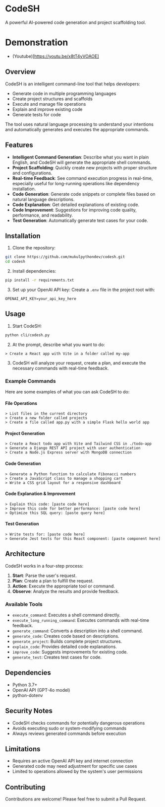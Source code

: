 # CodeSH

A powerful AI-powered code generation and project scaffolding tool.

# Demonstration 

- (Youtube)[https://youtu.be/x8tT4yVOAOE]

## Overview

CodeSH is an intelligent command-line tool that helps developers:
- Generate code in multiple programming languages
- Create project structures and scaffolds
- Execute and manage file operations
- Explain and improve existing code
- Generate tests for code

The tool uses natural language processing to understand your intentions and automatically generates and executes the appropriate commands.

## Features

- **Intelligent Command Generation**: Describe what you want in plain English, and CodeSH will generate the appropriate shell commands.
- **Project Scaffolding**: Quickly create new projects with proper structure and configurations.
- **Real-time Feedback**: See command execution progress in real-time, especially useful for long-running operations like dependency installation.
- **Code Generation**: Generate code snippets or complete files based on natural language descriptions.
- **Code Explanation**: Get detailed explanations of existing code.
- **Code Improvement**: Suggestions for improving code quality, performance, and readability.
- **Test Generation**: Automatically generate test cases for your code.

## Installation

1. Clone the repository:
```bash
git clone https://github.com/mukulpythondev/codesh.git
cd codesh
```

2. Install dependencies:
```bash
pip install -r requirements.txt
```

3. Set up your OpenAI API key:
Create a `.env` file in the project root with:
```
OPENAI_API_KEY=your_api_key_here
```

## Usage

1. Start CodeSH:
```bash
python cli/codesh.py
```

2. At the prompt, describe what you want to do:
```
> Create a React app with Vite in a folder called my-app
```

3. CodeSH will analyze your request, create a plan, and execute the necessary commands with real-time feedback.

### Example Commands

Here are some examples of what you can ask CodeSH to do:

#### File Operations
```
> List files in the current directory
> Create a new folder called projects
> Create a file called app.py with a simple Flask hello world app
```

#### Project Generation
```
> Create a React todo app with Vite and Tailwind CSS in ./todo-app
> Generate a Django REST API project with user authentication
> Create a Node.js Express server with MongoDB connection
```

#### Code Generation
```
> Generate a Python function to calculate Fibonacci numbers
> Create a JavaScript class to manage a shopping cart
> Write a CSS grid layout for a responsive dashboard
```

#### Code Explanation & Improvement
```
> Explain this code: [paste code here]
> Improve this code for better performance: [paste code here]
> Optimize this SQL query: [paste query here]
```

#### Test Generation
```
> Write tests for: [paste code here]
> Generate Jest tests for this React component: [paste component here]
```

## Architecture

CodeSH works in a four-step process:
1. **Start**: Parse the user's request.
2. **Plan**: Create a plan to fulfill the request.
3. **Action**: Execute the appropriate tool or command.
4. **Observe**: Analyze the results and provide feedback.

### Available Tools

- `execute_command`: Executes a shell command directly.
- `execute_long_running_command`: Executes commands with real-time feedback.
- `generate_command`: Converts a description into a shell command.
- `generate_code`: Creates code based on descriptions.
- `generate_project`: Builds complete project structures.
- `explain_code`: Provides detailed code explanations.
- `improve_code`: Suggests improvements for existing code.
- `generate_test`: Creates test cases for code.

## Dependencies

- Python 3.7+
- OpenAI API (GPT-4o model)
- python-dotenv

## Security Notes

- CodeSH checks commands for potentially dangerous operations
- Avoids executing sudo or system-modifying commands
- Always reviews generated commands before execution

## Limitations

- Requires an active OpenAI API key and internet connection
- Generated code may need adjustment for specific use cases
- Limited to operations allowed by the system's user permissions

## Contributing

Contributions are welcome! Please feel free to submit a Pull Request.


